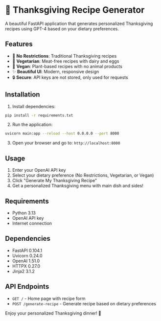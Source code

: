 # 🦃 Thanksgiving Recipe Generator

A beautiful FastAPI application that generates personalized Thanksgiving recipes using GPT-4 based on your dietary preferences.

## Features

- 🍖 **No Restrictions**: Traditional Thanksgiving recipes
- 🥗 **Vegetarian**: Meat-free recipes with dairy and eggs
- 🌱 **Vegan**: Plant-based recipes with no animal products
- ✨ **Beautiful UI**: Modern, responsive design
- 🔒 **Secure**: API keys are not stored, only used for requests

## Installation

1. Install dependencies:
```bash
pip install -r requirements.txt
```

2. Run the application:
```bash
uvicorn main:app --reload --host 0.0.0.0 --port 8000
```

3. Open your browser and go to: `http://localhost:8000`

## Usage

1. Enter your OpenAI API key
2. Select your dietary preference (No Restrictions, Vegetarian, or Vegan)
3. Click "Generate My Thanksgiving Recipe"
4. Get a personalized Thanksgiving menu with main dish and sides!

## Requirements

- Python 3.13
- OpenAI API key
- Internet connection

## Dependencies

- FastAPI 0.104.1
- Uvicorn 0.24.0
- OpenAI 1.51.0
- HTTPX 0.27.0
- Jinja2 3.1.2

## API Endpoints

- `GET /` - Home page with recipe form
- `POST /generate-recipe` - Generate recipe based on dietary preferences

Enjoy your personalized Thanksgiving dinner! 🦃
